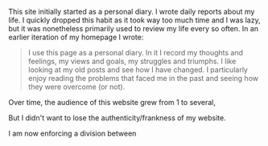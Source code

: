This site initially started as a personal diary.
I wrote daily reports about my life.
I quickly dropped this habit as it took way too much time
and I was lazy,
but it was nonetheless primarily used to review my life
every so often. In an earlier iteration of my homepage I wrote:

> I use this page as a personal diary. In it I record my thoughts and feelings, my views and goals, my struggles and triumphs. I like looking at my old posts and see how I have changed. I particularly enjoy reading the problems that faced me in the past and seeing how they were overcome (or not).

Over time, the audience of this website grew from 1 to several,

But I didn't want to lose the authenticity/frankness of my website.

I am now enforcing a division between
